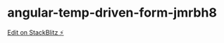 # angular-temp-driven-form-jmrbh8

[Edit on StackBlitz ⚡️](https://stackblitz.com/edit/angular-temp-driven-form-jmrbh8)